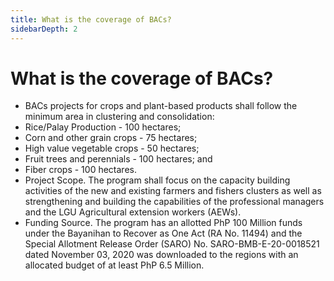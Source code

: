 ```yaml
---
title: What is the coverage of BACs?
sidebarDepth: 2
---
```


# What is the coverage of BACs?


 - BACs projects for crops and plant-based products shall follow the minimum area in clustering and consolidation:
 - Rice/Palay Production - 100 hectares;
 - Corn and other grain crops - 75 hectares;
 - High value vegetable crops - 50 hectares;
 - Fruit trees and perennials - 100 hectares; and
 - Fiber crops - 100 hectares.
 - Project Scope. The program shall focus on the capacity building activities of the new and existing farmers and fishers clusters as well as strengthening and building the capabilities of the professional managers and the LGU Agricultural extension workers (AEWs).
 - Funding Source. The program has an allotted PhP 100 Million funds under the Bayanihan to Recover as One Act (RA No. 11494) and the Special Allotment Release Order (SARO) No. SARO-BMB-E-20-0018521 dated November 03, 2020 was downloaded to the regions with an allocated budget of at least PhP 6.5 Million.
